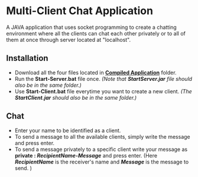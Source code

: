 # Multi-Client Chat Application
A JAVA application that uses socket programming to create a chatting environment where all the clients can chat each other privately or to all of them at once through server located at "localhost".

## Installation
- Download all the four files located in [**Compiled Application**](https://github.com/misraVaibhav/misraVaibhav-MultiClientChatApplication/tree/main/Compiled%20Application/) folder.
- Run the **Start-Server.bat** file once. *(Note that **StartServer.jar** file should also be in the same folder.)*
- Use **Start-Client.bat** file everytime you want to create a new client. *(The **StartClient.jar** should also be in the same folder.)*

## Chat
- Enter your name to be identified as a client.
- To send a message to all the available clients, simply write the message and press enter.
- To send a message privately to a specific client write your message as **private : *RecipientName*-*Message*** and press enter. (Here ***RecipientName*** is the receiver's name and ***Message*** is the message to send. )
